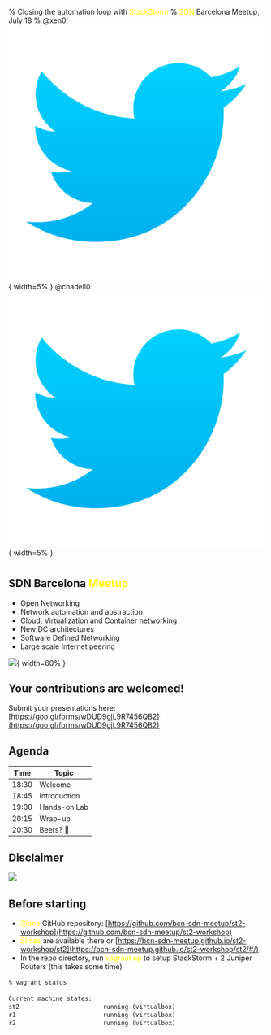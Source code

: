 % Closing the automation loop with <span style="color:yellow">StackStorm</span>
% <span style="color:yellow">SDN</span> Barcelona Meetup, July 18
% @xen0l ![](media/twitter-logo.png){ width=5% } @chadell0 ![](media/twitter-logo.png){ width=5% }

#

## SDN Barcelona <span style="color:yellow">Meetup</span>

<div id=left>

* Open Networking
* Network automation and abstraction
* Cloud, Virtualization and Container networking
* New DC architectures
* Software Defined Networking
* Large scale Internet peering

</div>

<div id=right>

![](https://secure.meetupstatic.com/photos/event/b/f/5/c/600_448608988.jpeg){ width=60% }

</div>

## Your contributions are welcomed!

Submit your presentations here:
[https://goo.gl/forms/wDUD9gjL9R7456QB2­](https://goo.gl/forms/wDUD9gjL9R7456QB2­)

## Agenda

| Time | Topic |
| ----- | ----- |
| 18:30 | Welcome |
| 18:45 | Introduction |
| 19:00 | Hands-on Lab |
| 20:15 | Wrap-up |
| 20:30 | Beers? 🍻 |

## Disclaimer

![](https://media.giphy.com/media/8dYmJ6Buo3lYY/giphy.gif)

## Before starting

* <span style="color:yellow">Clone</span> GitHub repository: [https://github.com/bcn-sdn-meetup/st2-workshop](https://github.com/bcn-sdn-meetup/st2-workshop)
* <span style="color:yellow">Slides</span> are available there or [https://bcn-sdn-meetup.github.io/st2-workshop/st2](https://bcn-sdn-meetup.github.io/st2-workshop/st2/#/)
* In the repo directory, run <span style="color:yellow">vagrant up</span> to setup StackStorm + 2 Juniper Routers (this takes some time)

```
% vagrant status

Current machine states:
st2                       running (virtualbox)
r1                        running (virtualbox)
r2                        running (virtualbox)
```
